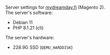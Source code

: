 Server settings for [mydreamday.fi](https://mydreamday.fi) (Magento 2).  
The server's software:
- Debian 11
- PHP 8.1.21 (cli)

The server's hardware:
- 228.9G SSD (`QEMU_HARDDISK`)